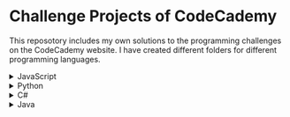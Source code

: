 # Challenge Projects of CodeCademy

This reposotory includes my own solutions to the programming challenges on the CodeCademy website.
I have created different folders for different programming languages.

<details><summary>JavaScript</summary>
<p>
  <a href="https://github.com/lendoo73/Challenge-Project-of-CodeCademy/tree/master/javascript/numberGuesser">Number Guesser</a>
</p>
</details>
<details><summary>Python</summary>
<a href="https://github.com/lendoo73/Challenge-Project-of-CodeCademy/tree/master/python/gameOfChance" target="_blank">Games of Chance</a>
<a href="https://github.com/lendoo73/Challenge-Project-of-CodeCademy/tree/master/python/become_a_pokemon_master" target="_blank">Become a Pokémon Master</a>
<a href="https://github.com/lendoo73/Challenge-Project-of-CodeCademy/tree/master/python/Analyze_Data_with_Python">Analyze Data with Python</a>
</details>
<details><summary>C#</summary>
</details>
<details><summary>Java</summary>
</details>
